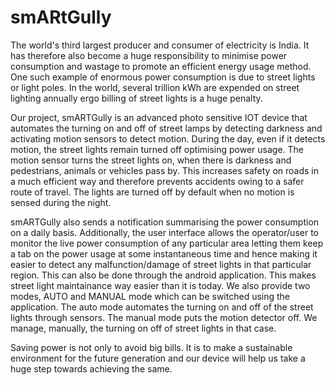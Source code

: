 # smARtGully
The world's third largest producer and consumer of electricity is India. It has therefore also become a huge responsibility to minimise power consumption and wastage to promote an efficient energy usage method. One such example of enormous power consumption is due to street lights or light poles. In the world, several trillion kWh are expended on street lighting annually ergo billing of street lights is a huge penalty. 

Our project, smARTGully is an advanced photo sensitive IOT device that automates the turning on and off of street lamps by detecting darkness and activating motion sensors to detect motion. During the day, even if it detects motion, the street lights remain turned off optimising power usage. The motion sensor turns the street lights on, when there is darkness and pedestrians, animals or vehicles pass by. This increases safety on roads in a much efficient way and therefore prevents accidents owing to a safer route of travel. The lights are turned off by default when no motion is sensed during the night. 

smARTGully also sends a notification summarising the power consumption on a daily basis. Additionally, the user interface allows the operator/user to monitor the live power consumption of any particular area letting them keep a tab on the power usage at some instantaneous time and hence making it easier to detect any malfunction/damage of street lights in that particular region. This can also be done through the android application. This makes street light maintainance way easier than it is today. We also provide two modes, AUTO and MANUAL mode which can be switched using the application. The auto mode automates the turning on and off of the street lights through sensors. The manual mode puts the motion detector off. We manage, manually, the turning on off of street lights in that case. 

Saving power is not only to avoid big bills. It is to make a sustainable environment for the future generation and our device will help us take a huge step towards achieving the same. 
